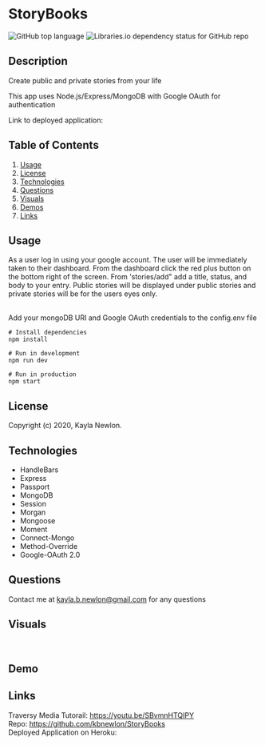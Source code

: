 # StoryBooks
![GitHub top language](https://img.shields.io/github/languages/top/kbnewlon/StoryBooks) ![Libraries.io dependency status for GitHub repo](https://img.shields.io/badge/license-MIT_License-yellowgreen)

## Description
Create public and private stories from your life

This app uses Node.js/Express/MongoDB with Google OAuth for authentication

Link to deployed application: 

## **Table of Contents**

1. [Usage](#usage)
2. [License](#license)
3. [Technologies](#technologies)
4. [Questions](#questions)
5. [Visuals](#visuals)
6. [Demos](#demos)
7. [Links](#links)


## **Usage**
As a user log in using your google account. The user will be immediately taken to their dashboard. From the dashboard click the red plus button on the bottom right of the screen. From 'stories/add" add a title, status, and body to your entry. Public stories will be displayed under public stories and private stories will be for the users eyes only. 
 
<br>
Add your mongoDB URI and Google OAuth credentials to the config.env file

```
# Install dependencies
npm install

# Run in development
npm run dev

# Run in production
npm start
```


## **License**
Copyright (c) 2020, Kayla Newlon. 



## **Technologies**
* HandleBars
* Express
* Passport
* MongoDB
* Session
* Morgan
* Mongoose
* Moment
* Connect-Mongo
* Method-Override
* Google-OAuth 2.0

## **Questions**
Contact me at kayla.b.newlon@gmail.com for any questions 

## **Visuals**
![]()
![]()
![]()
![]()

## **Demo**



## **Links**
Traversy Media Tutorail: https://youtu.be/SBvmnHTQIPY
<br>
Repo: https://github.com/kbnewlon/StoryBooks
<br>Deployed Application on Heroku: 
